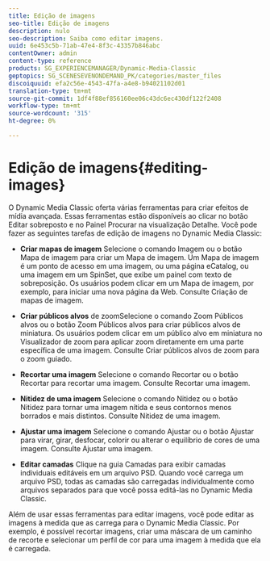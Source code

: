 ```yaml
---
title: Edição de imagens
seo-title: Edição de imagens
description: nulo
seo-description: Saiba como editar imagens.
uuid: 6e453c5b-71ab-47e4-8f3c-43357b846abc
contentOwner: admin
content-type: reference
products: SG_EXPERIENCEMANAGER/Dynamic-Media-Classic
geptopics: SG_SCENESEVENONDEMAND_PK/categories/master_files
discoiquuid: efa2c56e-4543-47fa-a4e8-b94021102d01
translation-type: tm+mt
source-git-commit: 1df4f88ef856160ee06c43dc6ec430df122f2408
workflow-type: tm+mt
source-wordcount: '315'
ht-degree: 0%

---
```



# Edição de imagens{#editing-images}

O Dynamic Media Classic oferta várias ferramentas para criar efeitos de mídia avançada. Essas ferramentas estão disponíveis ao clicar no botão Editar sobreposto e no Painel Procurar na visualização Detalhe. Você pode fazer as seguintes tarefas de edição de imagens no Dynamic Media Classic:

* **Criar mapas de imagem** Selecione o comando Imagem ou o botão Mapa de imagem para criar um Mapa de imagem. Um Mapa de imagem é um ponto de acesso em uma imagem, ou uma página eCatalog, ou uma imagem em um SpinSet, que exibe um painel com texto de sobreposição. Os usuários podem clicar em um Mapa de imagem, por exemplo, para iniciar uma nova página da Web. Consulte Criação de mapas de imagem.

* **Criar públicos alvos** de zoomSelecione o comando Zoom Públicos alvos ou o botão Zoom Públicos alvos para criar públicos alvos de miniatura. Os usuários podem clicar em um público alvo em miniatura no Visualizador de zoom para aplicar zoom diretamente em uma parte específica de uma imagem. Consulte Criar públicos alvos de zoom para o zoom guiado.

* **Recortar uma imagem** Selecione o comando Recortar ou o botão Recortar para recortar uma imagem. Consulte Recortar uma imagem.

* **Nitidez de uma imagem** Selecione o comando Nitidez ou o botão Nitidez para tornar uma imagem nítida e seus contornos menos borrados e mais distintos. Consulte Nitidez de uma imagem.

* **Ajustar uma imagem** Selecione o comando Ajustar ou o botão Ajustar para virar, girar, desfocar, colorir ou alterar o equilíbrio de cores de uma imagem. Consulte Ajustar uma imagem.

* **Editar camadas** Clique na guia Camadas para exibir camadas individuais editáveis em um arquivo PSD. Quando você carrega um arquivo PSD, todas as camadas são carregadas individualmente como arquivos separados para que você possa editá-las no Dynamic Media Classic.

Além de usar essas ferramentas para editar imagens, você pode editar as imagens à medida que as carrega para o Dynamic Media Classic. Por exemplo, é possível recortar imagens, criar uma máscara de um caminho de recorte e selecionar um perfil de cor para uma imagem à medida que ela é carregada.
